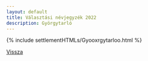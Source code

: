 ```yaml
---
layout: default
title: Választási névjegyzék 2022
description: Györgytarló
---
```


{% include settlementHTMLs/Gyooxrgytarloo.html %}

[Vissza](./)